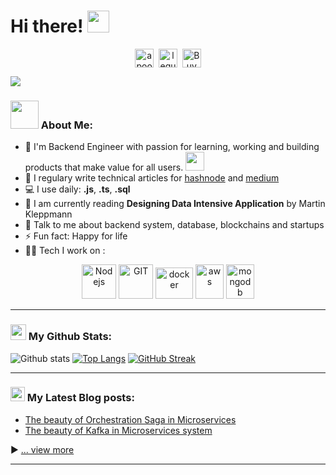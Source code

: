 # Hi there! <img src="https://github.com/TheDudeThatCode/TheDudeThatCode/blob/master/Assets/Hi.gif" width="35" />
<p align="center">
<a href="https://twitter.com/quangle_98" target="blank"><img align="center" src="https://cdn.jsdelivr.net/npm/simple-icons@3.0.1/icons/twitter.svg" alt="apoorv__tyagi" height="30" width="30" /></a>&nbsp;
<a href="https://linkedin.com/in/quang-le-448606197/" target="blank"><img align="center" src="https://cdn.jsdelivr.net/npm/simple-icons@3.0.1/icons/linkedin.svg" alt="lequocduyquang" height="30" width="30" /></a>&nbsp;
<a href="https://www.buymeacoffee.com/quangle98"><img align="center" alt="Buy me a Coffee" width="30px" src="https://cdn.jsdelivr.net/npm/simple-icons@3.0.1/icons/buymeacoffee.svg" /></a>
</p>

![](https://camo.githubusercontent.com/992babdffd8c74a1502de375fbdf7e4d54773242/68747470733a2f2f6d656469612e67697068792e636f6d2f6d656469612f53576f536b4e36447854737a71494b4571762f67697068792e676966)

### <img src="https://github.com/TheDudeThatCode/TheDudeThatCode/blob/master/Assets/Developer.gif" width="45" /> About Me:
- 🏦 I'm Backend Engineer with passion for learning, working and building products that make value for all users. 
      <img src="https://media.giphy.com/media/WUlplcMpOCEmTGBtBW/giphy.gif" width="30">
- 📝 I regulary write technical articles for [hashnode](https://quangle.hashnode.dev) and [medium](https://medium.com/@quangle98)
- 💻 I use daily: **.js**, **.ts**, **.sql**
- 📖 I am currently reading **Designing Data Intensive Application** by Martin Kleppmann
- 💬 Talk to me about backend system, database, blockchains and startups
- ⚡ Fun fact: Happy for life
- 🧑‍💻 Tech I work on :

<p align="center">
      <img src="https://www.vectorlogo.zone/logos/nodejs/nodejs-icon.svg" alt="Nodejs" width="55" height="55"/>
      <img src="https://www.vectorlogo.zone/logos/git-scm/git-scm-icon.svg" alt="GIT" width="55" height="55"/> 
      <img src="https://www.vectorlogo.zone/logos/docker/docker-official.svg" alt="docker" width="60" height="50"/>
      <img src="https://www.vectorlogo.zone/logos/postgresql/postgresql-icon.svg" alt="aws" width="45" height="55"/>
      <img src="https://www.vectorlogo.zone/logos/mongodb/mongodb-icon.svg" alt="mongodb" width="45" height="55"/>
</p>

---
### <img src='https://media1.giphy.com/media/du3J3cXyzhj75IOgvA/giphy.gif?cid=ecf05e47x2g034i9pzwtzzsd3xgg2w9nr94t4tflbbgo3008&rid=giphy.gif' width='25' /> My Github Stats:
![Github stats](https://github-readme-stats.vercel.app/api?username=lequocduyquang&show_icons=true&title_color=ffc857&icon_color=8ac926&text_color=daf7dc&bg_color=151515&hide=issues&count_private=true&include_all_commits=true)
[![Top Langs](https://github-readme-stats.vercel.app/api/top-langs/?username=lequocduyquang&layout=compact&text_color=daf7dc&bg_color=151515&hide=css,html,php)](https://github.com/lequocduyquang/github-readme-stats)
[![GitHub Streak](https://github-readme-streak-stats.herokuapp.com/?user=lequocduyquang&theme=dark)](https://git.io/streak-stats)

<!--START_SECTION:waka-->

<!--END_SECTION:waka-->

---

### <img src = "https://media1.giphy.com/media/JZ40cnfnN11KycrvMF/giphy.gif?cid=ecf05e47a0n3gi1bfqntqmob8g9aid1oyj2wr3ds3mg700bl&rid=giphy.gif" width = '23' /> My Latest Blog posts:
<!-- BLOG-POST-LIST:START -->
- [The beauty of Orchestration Saga in Microservices](https://quangle.hashnode.dev/the-beauty-of-orchestration-saga-in-microservices)
- [The beauty of Kafka in Microservices system](https://quangle.hashnode.dev/the-beauty-of-kafka-in-microservices-system)
<!-- BLOG-POST-LIST:END -->

▶ [... view more](https://quangle.hashnode.dev/)

---


